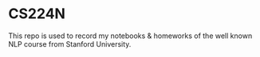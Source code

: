 # CS224N

This repo is used to record my notebooks & homeworks of the well known NLP course from Stanford University.